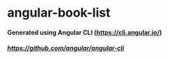 # angular-book-list

#### Generated using Angular CLI (https://cli.angular.io/)
##### https://github.com/angular/angular-cli

